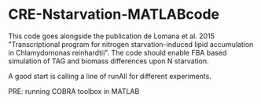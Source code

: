 # CRE-Nstarvation-MATLABcode
This code goes alongside the publication de Lomana et al. 2015 "Transcriptional program for nitrogen starvation-induced lipid accumulation in Chlamydomonas reinhardtii". The code should enable FBA based simulation of TAG and biomass differences upon N starvation.

A good start is calling a line of runAll for different experiments.

PRE:
  running COBRA toolbox in MATLAB
